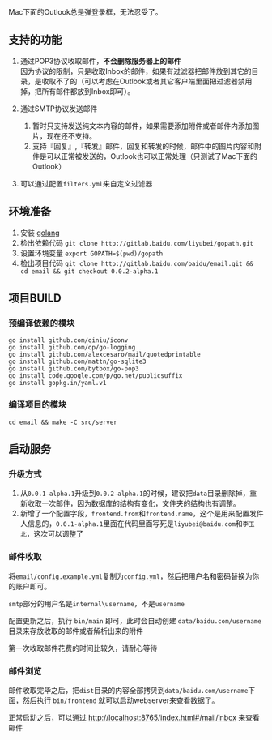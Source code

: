 Mac下面的Outlook总是弹登录框，无法忍受了。

## 支持的功能

1. 通过POP3协议收取邮件，**不会删除服务器上的邮件**    
   因为协议的限制，只是收取Inbox的邮件，如果有过滤器把邮件放到其它的目录，是收取不了的（可以考虑在Outlook或者其它客户端里面把过滤器禁用掉，把所有邮件都放到Inbox即可）。
2. 通过SMTP协议发送邮件  
   1.  暂时只支持发送纯文本内容的邮件，如果需要添加附件或者邮件内添加图片，现在还不支持。
   2.  支持『回复』,『转发』邮件，回复和转发的时候，邮件中的图片内容和附件是可以正常被发送的，Outlook也可以正常处理（只测试了Mac下面的Outlook）
   
3. 可以通过配置`filters.yml`来自定义过滤器


## 环境准备

1. 安装 [golang](http://golang.org)
2. 检出依赖代码 `git clone http://gitlab.baidu.com/liyubei/gopath.git`
3. 设置环境变量 `export GOPATH=$(pwd)/gopath`
4. 检出项目代码 `git clone http://gitlab.baidu.com/baidu/email.git && cd email && git checkout 0.0.2-alpha.1`

## 项目BUILD

### 预编译依赖的模块

```
go install github.com/qiniu/iconv
go install github.com/op/go-logging
go install github.com/alexcesaro/mail/quotedprintable
go install github.com/mattn/go-sqlite3
go install github.com/bytbox/go-pop3
go install code.google.com/p/go.net/publicsuffix
go install gopkg.in/yaml.v1
```

### 编译项目的模块

```
cd email && make -C src/server
```

## 启动服务

### 升级方式

1. 从`0.0.1-alpha.1`升级到`0.0.2-alpha.1`的时候，建议把`data`目录删除掉，重新收取一次邮件，因为数据库的结构有变化，文件夹的结构也有调整。
2. 新增了一个配置字段，`frontend.from`和`frontend.name`，这个是用来配置发件人信息的，`0.0.1-alpha.1`里面在代码里面写死是`liyubei@baidu.com`和`李玉北`，这次可以调整了

### 邮件收取

将`email/config.example.yml`复制为`config.yml`，然后把用户名和密码替换为你的账户即可。

`smtp`部分的用户名是`internal\username`，不是`username`

配置更新之后，执行 `bin/main` 即可，此时会自动创建 `data/baidu.com/username` 目录来存放收取的邮件或者解析出来的附件

第一次收取邮件花费的时间比较久，请耐心等待

### 邮件浏览

邮件收取完毕之后，把`dist`目录的内容全部拷贝到`data/baidu.com/username`下面，然后执行 `bin/frontend` 就可以启动webserver来查看数据了。

正常启动之后，可以通过 <http://localhost:8765/index.html#/mail/inbox> 来查看邮件
